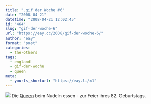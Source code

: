 ```yaml
---
title: ".gif der Woche #6"
date: "2008-04-21"
datetime: "2008-04-21 12:02:45"
id: "464"
slug: "gif-der-woche-6"
url: "https://eay.cc/2008/gif-der-woche-6/"
author: "eay"
format: "post"
categories:
  - the-others
tags:
  - england
  - gif-der-woche
  - queen
meta:
  - yourls_shorturl: "https://eay.li/x1"
---
```


![](/uploads/2008/queen.gif) Die [Queen](http://de.wikipedia.org/wiki/Elisabeth_II._(Vereinigtes_K%C3%B6nigreich)) beim Nudeln essen - zur Feier ihres 82. Geburtstags.
